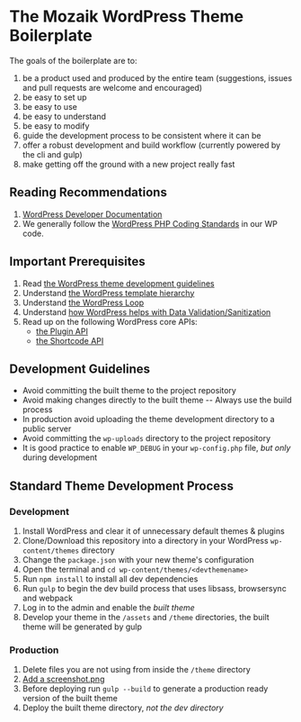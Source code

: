 # The Mozaik WordPress Theme Boilerplate

The goals of the boilerplate are to:

1. be a product used and produced by the entire team (suggestions, issues and pull requests are welcome and encouraged)
1. be easy to set up
1. be easy to use
1. be easy to understand
1. be easy to modify
1. guide the development process to be consistent where it can be
1. offer a robust development and build workflow (currently powered by the cli and gulp)
1. make getting off the ground with a new project really fast

## Reading Recommendations

1. [WordPress Developer Documentation](http://codex.wordpress.org/Developer_Documentation)
1. We generally follow the [WordPress PHP Coding Standards](https://make.wordpress.org/core/handbook/coding-standards/php/) in our WP code.

## Important Prerequisites

1. Read [the WordPress theme development guidelines](http://codex.wordpress.org/Theme_Development)
1. Understand [the WordPress template hierarchy](http://codex.wordpress.org/images/9/96/wp-template-hierarchy.jpg)
1. Understand [the WordPress Loop](http://codex.wordpress.org/The_Loop)
1. Understand [how WordPress helps with Data Validation/Sanitization](http://codex.wordpress.org/Data_Validation)
1. Read up on the following WordPress core APIs:
	- [the Plugin API](http://codex.wordpress.org/Plugin_API)
	- [the Shortcode API](http://codex.wordpress.org/Shortcode_API)

## Development Guidelines

- Avoid committing the built theme to the project repository
- Avoid making changes directly to the built theme -- Always use the build process
- In production avoid uploading the theme development directory to a public server
- Avoid committing the `wp-uploads` directory to the project repository
- It is good practice to enable `WP_DEBUG` in your `wp-config.php` file, *but only* during development

## Standard Theme Development Process

### Development

1. Install WordPress and clear it of unnecessary default themes & plugins
1. Clone/Download this repository into a directory in your WordPress `wp-content/themes` directory
1. Change the `package.json` with your new theme's configuration
1. Open the terminal and `cd wp-content/themes/<devthemename>`
1. Run `npm install` to install all dev dependencies
1. Run `gulp` to begin the dev build process that uses libsass, browsersync and webpack
1. Log in to the admin and enable the *built theme*
1. Develop your theme in the `/assets` and `/theme` directories, the built theme will be generated by gulp

### Production

1. Delete files you are not using from inside the `/theme` directory
1. [Add a screenshot.png](http://codex.wordpress.org/Theme_Development#Screenshot)
1. Before deploying run `gulp --build` to generate a production ready version of the built theme
1. Deploy the built theme directory, *not the dev directory*
